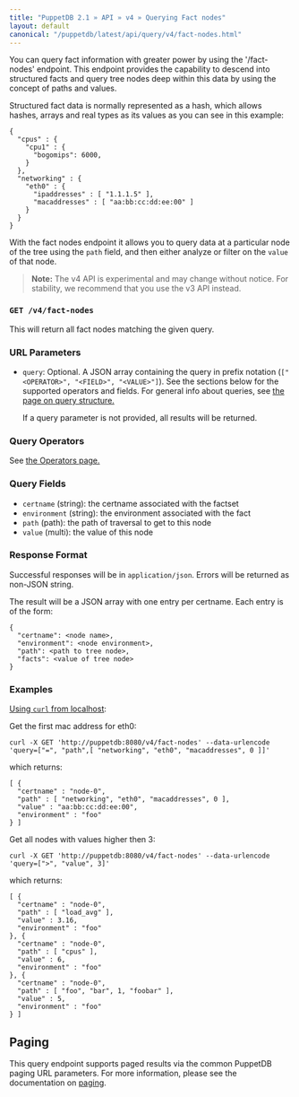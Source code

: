 ```yaml
---
title: "PuppetDB 2.1 » API » v4 » Querying Fact nodes"
layout: default
canonical: "/puppetdb/latest/api/query/v4/fact-nodes.html"
---
```


[curl]: ../curl.html#using-curl-from-localhost-non-sslhttp
[paging]: ./paging.html
[query]: ./query.html

You can query fact information with greater power by using the '/fact-nodes' endpoint. This endpoint provides the capability to descend into structured facts and query tree nodes deep within this data by using the concept of paths and values.

Structured fact data is normally represented as a hash, which allows hashes, arrays and real types as its values as you can see in this example:

    {
      "cpus" : {
        "cpu1" : {
          "bogomips": 6000,
        }
      },
      "networking" : {
        "eth0" : {
          "ipaddresses" : [ "1.1.1.5" ],
          "macaddresses" : [ "aa:bb:cc:dd:ee:00" ]
        }
      }
    }

With the fact nodes endpoint it allows you to query data at a particular node of the tree using the `path` field, and then either analyze or filter on the `value` of that node.

> **Note:** The v4 API is experimental and may change without notice. For stability, we recommend that you use the v3 API instead.

### `GET /v4/fact-nodes`

This will return all fact nodes matching the given query.

### URL Parameters

* `query`: Optional. A JSON array containing the query in prefix notation (`["<OPERATOR>", "<FIELD>", "<VALUE>"]`). See the sections below for the supported operators and fields. For general info about queries, see [the page on query structure.][query]

    If a query parameter is not provided, all results will be returned.

### Query Operators

See [the Operators page.](./operators.html)

### Query Fields

* `certname` (string): the certname associated with the factset
* `environment` (string): the environment associated with the fact
* `path` (path): the path of traversal to get to this node
* `value` (multi): the value of this node

### Response Format

Successful responses will be in `application/json`. Errors will be returned as
non-JSON string.

The result will be a JSON array with one entry per certname. Each entry is of
the form:

    {
      "certname": <node name>,
      "environment": <node environment>,
      "path": <path to tree node>,
      "facts": <value of tree node>
    }

### Examples

[Using `curl` from localhost][curl]:

Get the first mac address for eth0:

    curl -X GET 'http://puppetdb:8080/v4/fact-nodes' --data-urlencode 'query=["=", "path",[ "networking", "eth0", "macaddresses", 0 ]]'

which returns:

    [ {
      "certname" : "node-0",
      "path" : [ "networking", "eth0", "macaddresses", 0 ],
      "value" : "aa:bb:cc:dd:ee:00",
      "environment" : "foo"
    } ]

Get all nodes with values higher then 3:

    curl -X GET 'http://puppetdb:8080/v4/fact-nodes' --data-urlencode 'query=[">", "value", 3]'

which returns:

    [ {
      "certname" : "node-0",
      "path" : [ "load_avg" ],
      "value" : 3.16,
      "environment" : "foo"
    }, {
      "certname" : "node-0",
      "path" : [ "cpus" ],
      "value" : 6,
      "environment" : "foo"
    }, {
      "certname" : "node-0",
      "path" : [ "foo", "bar", 1, "foobar" ],
      "value" : 5,
      "environment" : "foo"
    } ]

## Paging

This query endpoint supports paged results via the common PuppetDB paging
URL parameters. For more information, please see the documentation
on [paging][paging].
